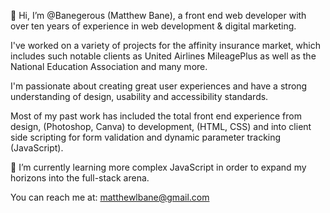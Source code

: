 👋 Hi, I’m @Banegerous (Matthew Bane), a front end web developer with over ten years of experience in web development & digital marketing. 

I've worked on a variety of projects for the affinity insurance market, which includes such notable clients as United Airlines MileagePlus as well as the National Education Association and many more.  

I'm passionate about creating great user experiences and have a strong understanding of design, usability and accessibility standards. 

Most of my past work has included the total front end experience from design, (Photoshop, Canva) to development, (HTML, CSS) and into client side scripting for form validation and dynamic parameter tracking (JavaScript).

🌱 I’m currently learning more complex JavaScript in order to expand my horizons into the full-stack arena.

You can reach me at: matthewlbane@gmail.com



